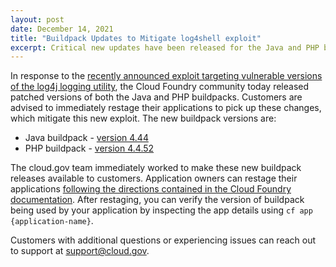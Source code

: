 ```yaml
---
layout: post
date: December 14, 2021
title: "Buildpack Updates to Mitigate log4shell exploit" 
excerpt: Critical new updates have been released for the Java and PHP buildpacks and customers should restage their apps immediately.
---
```


In response to the [recently announced exploit targeting vulnerable versions of the log4j logging utility](https://github.com/advisories/GHSA-jfh8-c2jp-5v3q), the Cloud Foundry community today released patched versions of both the Java and PHP buildpacks. Customers are advised to immediately restage their applications to pick up these changes, which mitigate this new exploit. The new buildpack versions are:

* Java buildpack - [version 4.44](https://github.com/cloudfoundry/java-buildpack/releases/tag/v4.44)
* PHP buildpack - [version 4.4.52](https://github.com/cloudfoundry/php-buildpack/releases/tag/v4.4.52)

 The cloud.gov team immediately worked to make these new buildpack releases available to customers. Application owners can restage their applications [following the directions contained in the Cloud Foundry documentation](https://docs.cloudfoundry.org/devguide/deploy-apps/start-restart-restage.html#restage). After restaging, you can verify the version of buildpack being used by your application by inspecting the app details using `cf app {application-name}`.

Customers with additional questions or experiencing issues can reach out to support at [support@cloud.gov](mailto:support@cloud.gov).



